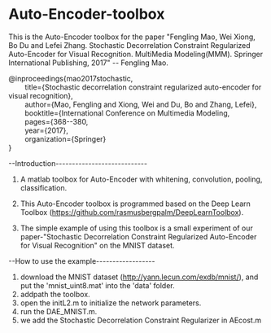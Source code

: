 # Auto-Encoder-toolbox
This is the Auto-Encoder toolbox for the paper "Fengling Mao, Wei Xiong, Bo Du and Lefei Zhang. Stochastic Decorrelation Constraint Regularized Auto-Encoder for Visual Recognition. MultiMedia Modeling(MMM). Springer International Publishing, 2017" -- Fengling Mao.

@inproceedings{mao2017stochastic, </br>
   &emsp;&emsp; title={Stochastic decorrelation constraint regularized auto-encoder for visual recognition},</br>
  &emsp;&emsp;  author={Mao, Fengling and Xiong, Wei and Du, Bo and Zhang, Lefei},</br>
  &emsp;&emsp; booktitle={International Conference on Multimedia Modeling, </br>
  &emsp;&emsp; pages={368--380, </br>
  &emsp;&emsp; year={2017},</br>
  &emsp;&emsp; organization={Springer}</br>
}


--Introduction----------------------------

1. A matlab toolbox for Auto-Encoder with whitening, convolution, pooling, classification.

2. This Auto-Encoder toolbox is programmed based on the Deep Learn Toolbox (https://github.com/rasmusbergpalm/DeepLearnToolbox).

3. The simple example of using this toolbox is a small experiment of our paper-"Stochastic Decorrelation Constraint Regularized Auto-Encoder for Visual Recognition" on the MNIST dataset.


--How to use the example------------------

1. download the MNIST dataset (http://yann.lecun.com/exdb/mnist/), and put the 'mnist_uint8.mat' into the 'data' folder.  
2. addpath the toolbox.
3. open the initL2.m to initialize the network parameters.
4. run the DAE_MNIST.m.
5. we add the Stochastic Decorrelation Constraint Regularizer in AEcost.m
